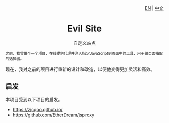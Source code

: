 <div align="right">

[EN](/README.md) | [中文](/docs/README_ZH.md)

</div>

<div align="center">

# Evil Site

自定义站点

</div>

<sub>之前，我曾做个一个项目，在线提供代理并注入指定JavaScript到页面中的工具，用于做页面抽取的选择器。</sub>

现在，我对之前的项目进行重新的设计和改造，以便他变得更加灵活和高效。

## 启发

本项目受到以下项目的启发。

- https://zjcqoo.github.io/
- https://github.com/EtherDream/jsproxy